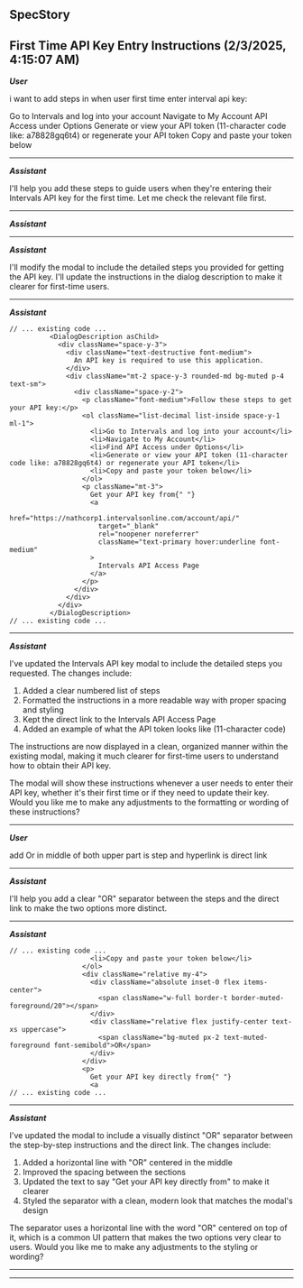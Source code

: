 ## SpecStory

## First Time API Key Entry Instructions (2/3/2025, 4:15:07 AM)

_**User**_

i want to add steps in when user first time enter interval api key:

Go to Intervals and log into your account
Navigate to My Account 
API Access under Options
Generate or view your API token (11-character code like: a78828gq6t4) or regenerate your API token 
Copy and paste your token below

---

_**Assistant**_

I'll help you add these steps to guide users when they're entering their Intervals API key for the first time. Let me check the relevant file first.

---

_**Assistant**_



---

_**Assistant**_



I'll modify the modal to include the detailed steps you provided for getting the API key. I'll update the instructions in the dialog description to make it clearer for first-time users.

---

_**Assistant**_

```
// ... existing code ...
          <DialogDescription asChild>
            <div className="space-y-3">
              <div className="text-destructive font-medium">
                An API key is required to use this application.
              </div>
              <div className="mt-2 space-y-3 rounded-md bg-muted p-4 text-sm">
                <div className="space-y-2">
                  <p className="font-medium">Follow these steps to get your API key:</p>
                  <ol className="list-decimal list-inside space-y-1 ml-1">
                    <li>Go to Intervals and log into your account</li>
                    <li>Navigate to My Account</li>
                    <li>Find API Access under Options</li>
                    <li>Generate or view your API token (11-character code like: a78828gq6t4) or regenerate your API token</li>
                    <li>Copy and paste your token below</li>
                  </ol>
                  <p className="mt-3">
                    Get your API key from{" "}
                    <a 
                      href="https://nathcorp1.intervalsonline.com/account/api/" 
                      target="_blank" 
                      rel="noopener noreferrer" 
                      className="text-primary hover:underline font-medium"
                    >
                      Intervals API Access Page
                    </a>
                  </p>
                </div>
              </div>
            </div>
          </DialogDescription>
// ... existing code ...
```

---

_**Assistant**_



I've updated the Intervals API key modal to include the detailed steps you requested. The changes include:

1. Added a clear numbered list of steps
2. Formatted the instructions in a more readable way with proper spacing and styling
3. Kept the direct link to the Intervals API Access Page
4. Added an example of what the API token looks like (11-character code)

The instructions are now displayed in a clean, organized manner within the existing modal, making it much clearer for first-time users to understand how to obtain their API key.

The modal will show these instructions whenever a user needs to enter their API key, whether it's their first time or if they need to update their key. Would you like me to make any adjustments to the formatting or wording of these instructions?

---

_**User**_

add Or in middle of both upper part is step and hyperlink is direct link

---

_**Assistant**_

I'll help you add a clear "OR" separator between the steps and the direct link to make the two options more distinct.

---

_**Assistant**_

```
// ... existing code ...
                    <li>Copy and paste your token below</li>
                  </ol>
                  <div className="relative my-4">
                    <div className="absolute inset-0 flex items-center">
                      <span className="w-full border-t border-muted-foreground/20"></span>
                    </div>
                    <div className="relative flex justify-center text-xs uppercase">
                      <span className="bg-muted px-2 text-muted-foreground font-semibold">OR</span>
                    </div>
                  </div>
                  <p>
                    Get your API key directly from{" "}
                    <a 
// ... existing code ...
```

---

_**Assistant**_



I've updated the modal to include a visually distinct "OR" separator between the step-by-step instructions and the direct link. The changes include:

1. Added a horizontal line with "OR" centered in the middle
2. Improved the spacing between the sections
3. Updated the text to say "Get your API key directly from" to make it clearer
4. Styled the separator with a clean, modern look that matches the modal's design

The separator uses a horizontal line with the word "OR" centered on top of it, which is a common UI pattern that makes the two options very clear to users. Would you like me to make any adjustments to the styling or wording?

---



---

